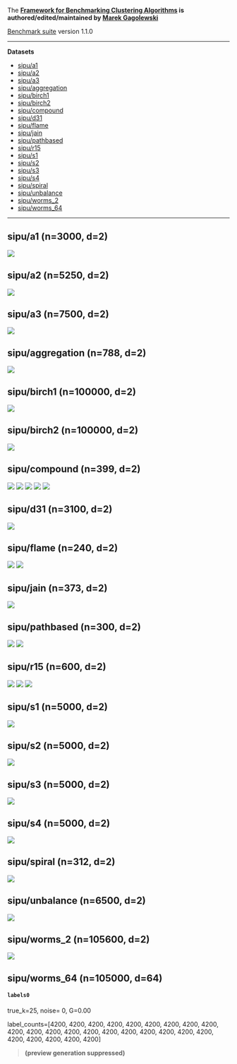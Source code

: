 The **[Framework for Benchmarking Clustering Algorithms](https://clustering-benchmarks.gagolewski.com)
is authored/edited/maintained by [Marek Gagolewski](https://www.gagolewski.com)**


[Benchmark suite](https://github.com/gagolews/clustering-data-v1) version 1.1.0



--------------------------------------------------------------------------------

**Datasets**

* [sipu/a1](#a1)
* [sipu/a2](#a2)
* [sipu/a3](#a3)
* [sipu/aggregation](#aggregation)
* [sipu/birch1](#birch1)
* [sipu/birch2](#birch2)
* [sipu/compound](#compound)
* [sipu/d31](#d31)
* [sipu/flame](#flame)
* [sipu/jain](#jain)
* [sipu/pathbased](#pathbased)
* [sipu/r15](#r15)
* [sipu/s1](#s1)
* [sipu/s2](#s2)
* [sipu/s3](#s3)
* [sipu/s4](#s4)
* [sipu/spiral](#spiral)
* [sipu/unbalance](#unbalance)
* [sipu/worms_2](#worms_2)
* [sipu/worms_64](#worms_64)

--------------------------------------------------------------------------------

## sipu/a1 (n=3000, d=2) <a name="a1"></a>

![](sipu/a1.labels0.png)



## sipu/a2 (n=5250, d=2) <a name="a2"></a>

![](sipu/a2.labels0.png)



## sipu/a3 (n=7500, d=2) <a name="a3"></a>

![](sipu/a3.labels0.png)



## sipu/aggregation (n=788, d=2) <a name="aggregation"></a>

![](sipu/aggregation.labels0.png)



## sipu/birch1 (n=100000, d=2) <a name="birch1"></a>

![](sipu/birch1.labels0.png)



## sipu/birch2 (n=100000, d=2) <a name="birch2"></a>

![](sipu/birch2.labels0.png)



## sipu/compound (n=399, d=2) <a name="compound"></a>

![](sipu/compound.labels0.png)
![](sipu/compound.labels1.png)
![](sipu/compound.labels2.png)
![](sipu/compound.labels3.png)
![](sipu/compound.labels4.png)



## sipu/d31 (n=3100, d=2) <a name="d31"></a>

![](sipu/d31.labels0.png)



## sipu/flame (n=240, d=2) <a name="flame"></a>

![](sipu/flame.labels0.png)
![](sipu/flame.labels1.png)



## sipu/jain (n=373, d=2) <a name="jain"></a>

![](sipu/jain.labels0.png)



## sipu/pathbased (n=300, d=2) <a name="pathbased"></a>

![](sipu/pathbased.labels0.png)
![](sipu/pathbased.labels1.png)



## sipu/r15 (n=600, d=2) <a name="r15"></a>

![](sipu/r15.labels0.png)
![](sipu/r15.labels1.png)
![](sipu/r15.labels2.png)



## sipu/s1 (n=5000, d=2) <a name="s1"></a>

![](sipu/s1.labels0.png)



## sipu/s2 (n=5000, d=2) <a name="s2"></a>

![](sipu/s2.labels0.png)



## sipu/s3 (n=5000, d=2) <a name="s3"></a>

![](sipu/s3.labels0.png)



## sipu/s4 (n=5000, d=2) <a name="s4"></a>

![](sipu/s4.labels0.png)



## sipu/spiral (n=312, d=2) <a name="spiral"></a>

![](sipu/spiral.labels0.png)



## sipu/unbalance (n=6500, d=2) <a name="unbalance"></a>

![](sipu/unbalance.labels0.png)



## sipu/worms_2 (n=105600, d=2) <a name="worms_2"></a>

![](sipu/worms_2.labels0.png)



## sipu/worms_64 (n=105000, d=64) <a name="worms_64"></a>

#### `labels0`

true_k=25, noise=    0, G=0.00

label_counts=[4200, 4200, 4200, 4200, 4200, 4200, 4200, 4200, 4200, 4200, 4200, 4200, 4200, 4200, 4200, 4200, 4200, 4200, 4200, 4200, 4200, 4200, 4200, 4200, 4200]

> **(preview generation suppressed)**





